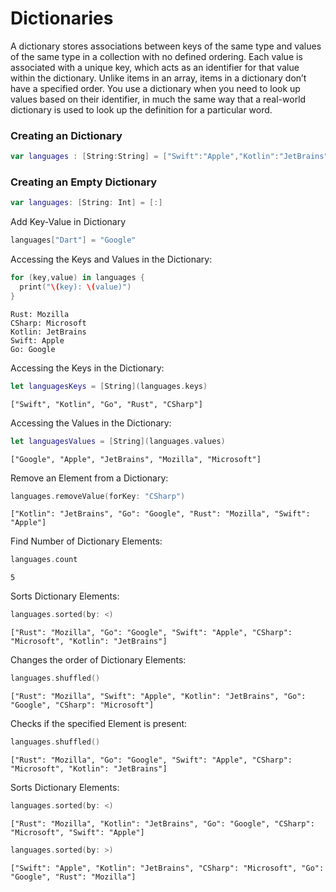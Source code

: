 # Dictionaries
A dictionary stores associations between keys of the same type and values of the same type in a collection with no defined ordering. 
Each value is associated with a unique key, which acts as an identifier for that value within the dictionary. 
Unlike items in an array, items in a dictionary don’t have a specified order. 
You use a dictionary when you need to look up values based on their identifier, 
in much the same way that a real-world dictionary is used to look up the definition for a particular word.

### Creating an Dictionary
```swift
var languages : [String:String] = ["Swift":"Apple","Kotlin":"JetBrains","Go":"Google","Rust":"Mozilla","CSharp":"Microsoft"]
```
### Creating an Empty Dictionary
```swift
var languages: [String: Int] = [:]
```
Add Key-Value in Dictionary
```swift
languages["Dart"] = "Google"
```
Accessing the Keys and Values in the Dictionary:
```swift
for (key,value) in languages {
  print("\(key): \(value)")
}
```
```
Rust: Mozilla
CSharp: Microsoft
Kotlin: JetBrains
Swift: Apple
Go: Google
```
Accessing the Keys in the Dictionary:
```swift
let languagesKeys = [String](languages.keys)
```
```
["Swift", "Kotlin", "Go", "Rust", "CSharp"]
```
Accessing the Values in the Dictionary:
```swift
let languagesValues = [String](languages.values)
```
```
["Google", "Apple", "JetBrains", "Mozilla", "Microsoft"]
```
Remove an Element from a Dictionary:
```swift
languages.removeValue(forKey: "CSharp")
```
```
["Kotlin": "JetBrains", "Go": "Google", "Rust": "Mozilla", "Swift": "Apple"]
```
Find Number of Dictionary Elements:
```swift
languages.count
```
```
5
```
Sorts Dictionary Elements:
```swift
languages.sorted(by: <)
```
```
["Rust": "Mozilla", "Go": "Google", "Swift": "Apple", "CSharp": "Microsoft", "Kotlin": "JetBrains"]
```
Changes the order of Dictionary Elements:
```swift
languages.shuffled()
```
```
["Rust": "Mozilla", "Swift": "Apple", "Kotlin": "JetBrains", "Go": "Google", "CSharp": "Microsoft"]
```
Checks if the specified Element is present:
```swift
languages.shuffled()
```
```
["Rust": "Mozilla", "Go": "Google", "Swift": "Apple", "CSharp": "Microsoft", "Kotlin": "JetBrains"]
```
Sorts Dictionary Elements:
```swift
languages.sorted(by: <)
```
```
["Rust": "Mozilla", "Kotlin": "JetBrains", "Go": "Google", "CSharp": "Microsoft", "Swift": "Apple"]
```
```swift
languages.sorted(by: >)
```
```
["Swift": "Apple", "Kotlin": "JetBrains", "CSharp": "Microsoft", "Go": "Google", "Rust": "Mozilla"]
```
